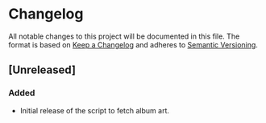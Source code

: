 # Changelog

All notable changes to this project will be documented in this file. The format is based on [Keep a Changelog](https://keepachangelog.com/en/1.0.0/) and adheres to [Semantic Versioning](https://semver.org/spec/v2.0.0.html).

## [Unreleased]

### Added

- Initial release of the script to fetch album art.
